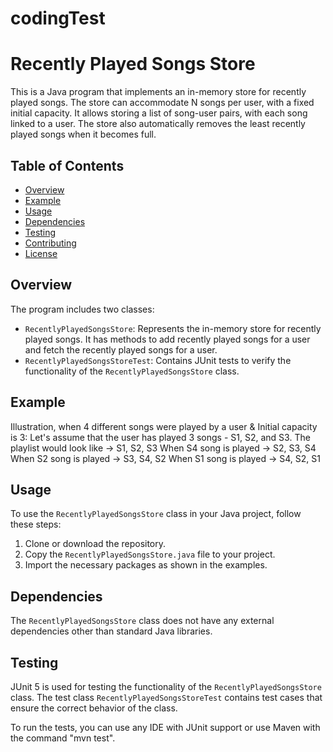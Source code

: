 # codingTest
# Recently Played Songs Store

This is a Java program that implements an in-memory store for recently played songs. 
The store can accommodate N songs per user, with a fixed initial capacity. It allows storing a list of song-user pairs, with each song linked to a user. 
The store also automatically removes the least recently played songs when it becomes full.

## Table of Contents
- [Overview](#overview)
- [Example](#example)
- [Usage](#usage)
- [Dependencies](#dependencies)
- [Testing](#testing)
- [Contributing](#contributing)
- [License](#license)

## Overview

The program includes two classes:
- `RecentlyPlayedSongsStore`: Represents the in-memory store for recently played songs. It has methods to add recently played songs for a user and fetch the recently played songs for a user.
- `RecentlyPlayedSongsStoreTest`: Contains JUnit tests to verify the functionality of the `RecentlyPlayedSongsStore` class.

## Example

Illustration, when 4 different songs were played by a user & Initial capacity is 3:
Let's assume that the user has played 3 songs - S1, S2, and S3.
The playlist would look like -> S1, S2, S3
When S4 song is played -> S2, S3, S4
When S2 song is played -> S3, S4, S2
When S1 song is played -> S4, S2, S1

## Usage

To use the `RecentlyPlayedSongsStore` class in your Java project, follow these steps:

1. Clone or download the repository.
2. Copy the `RecentlyPlayedSongsStore.java` file to your project.
3. Import the necessary packages as shown in the examples.

## Dependencies

The `RecentlyPlayedSongsStore` class does not have any external dependencies other than standard Java libraries.

## Testing

JUnit 5 is used for testing the functionality of the `RecentlyPlayedSongsStore` class. The test class `RecentlyPlayedSongsStoreTest` contains test cases that ensure the correct behavior of the class.

To run the tests, you can use any IDE with JUnit support or use Maven with the command "mvn test".
